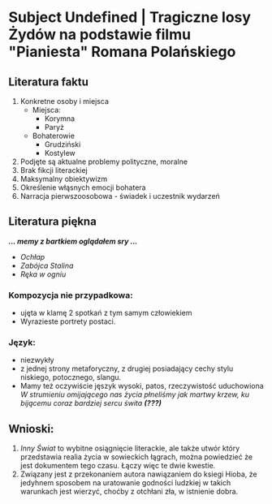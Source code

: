 Subject Undefined | Tragiczne losy Żydów na podstawie filmu "Pianiesta" Romana Polańskiego
=================

## Literatura faktu
1. Konkretne osoby i miejsca
    - Miejsca:
        - Korymna
        - Paryż
    - Bohaterowie
        - Grudziński
        - Kostylew
2. Podjęte są aktualne problemy polityczne, moralne
3. Brak fikcji literackiej
4. Maksymalny obiektywizm
5. Określenie włąsnych emocji bohatera
6. Narracja pierwszoosobowa - świadek i uczestnik wydarzeń

## Literatura piękna
***... memy z bartkiem oglądałem sry ...***
- *Ochłap*
- *Zabójca Stalina*
- *Ręka w ogniu*

### Kompozycja nie przypadkowa:
- ujęta w klamę 2 spotkań z tym samym człowiekiem
- Wyrazieste portrety postaci.
### Język:
- niezwykły
- z jednej strony metaforyczny, z drugiej posiadający cechy stylu niskiego, potocznego, slangu.
- Mamy też oczywiście jęszyk wysoki, patos, rzeczywistość uduchowiona *W strumieniu omijającego nas życia płneliśmy jak martwy krzew, ku bijącemu coraz bardziej sercu świta* ***(???)***


## Wnioski:
1. *Inny Świat* to wybitne osiągnięcie literackie, ale także utwór który przedstawia realia życia w sowieckich łągrach, można powiedzieć że jest dokumentem tego czasu. Łączy więc te dwie kwestie.
2. Związany jest z przekonaniem autora nawiązaniem do ksiegi Hioba, że jedyhnem sposobem na uratowanie godności ludzkiej w takich warunkach jest wierzyć, choćby z otchłani zła, w istnienie dobra.
